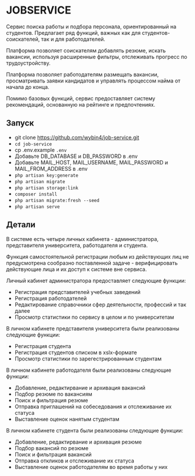 # JOBSERVICE
Сервис поиска работы и подбора персонала, ориентированный на студентов. Предлагает ряд функций, важных как для студентов-соискателей, так и для работодателей.

Платформа позволяет соискателям добавлять резюме, искать вакансии, используя расширенные фильтры, отслеживать прогресс по трудоустройству. 

Платформа позволяет работодателям размещать вакансии, просматривать заявки кандидатов и управлять процессом найма от начала до конца.

Помимо базовых функций, сервис предоставляет систему рекомендаций, основанную на рейтинге и предпочтениях.

## Запуск
- git clone https://github.com/wybin4/job-service.git
- `cd job-service`
- cp .env.example `.env`
- Добавьте DB_DATABASE и DB_PASSWORD в .env
- Добавьте MAIL_HOST, MAIL_USERNAME, MAIL_PASSWORD и MAIL_FROM_ADDRESS в .env
- `php artisan key:generate`
- `php artisan migrate`
- `php artisan storage:link`
- `composer install`
- `php artisan migrate:fresh --seed`
- `php artisan serve`

## Детали
В системе есть четыре личных кабинета - администратора, представителя университета, работодателя и студента.

Функция самостоятельной регистрации любым из действующих лиц не предусмотрена сообразно поставленной задаче - верифицировать действующие лица и их доступ к системе вне сервиса.

Личный кабинет администратора предоставляет следующие функции:
- Регистрация представителей учебных заведений
- Регистрация работодателей
- Редактирование справочники сфер деятельности, профессий и так далее
- Просмотр статистики по сервису в целом и по университетам

В личном кабинете представителя университета были реализованы следующие функции:
- Регистрация студента
- Регистрация студентов списком в xslx-формате
- Просмотр статистики по зарегестрированным студентам

В личном кабинете работодателя были реализованы следующие функции:
- Добавление, редактирвание и архивация вакансий
- Подбор резюме по вакансиям
- Поиск и фильтрация резюме
- Отправка приглашений на собеседования и отслеживание их статуса
- Выставление оценок нанятым студентам

В личном кабинете студента были реализованы следующие функции:
- Добавление, редактирвание и архивация резюме
- Подбор вакансий по резюме
- Поиск и фильтрация вакансий
- Отправка откликов и отслеживание их статуса
- Выставление оценок работодателям во время работы у них
